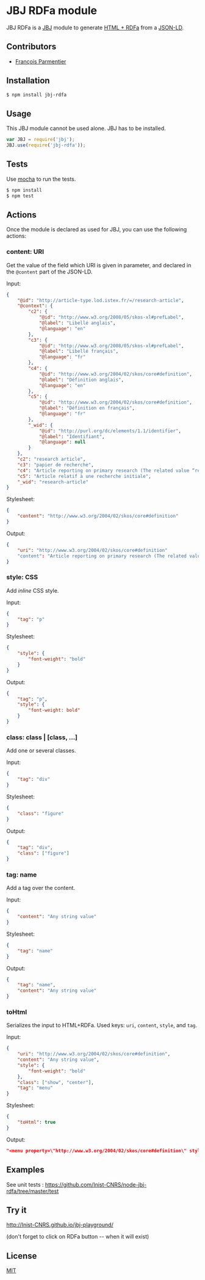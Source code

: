 # JBJ RDFa module

JBJ RDFa is a [JBJ](https://github.com/Inist-CNRS/node-jbj) module 
to generate [HTML + RDFa](https://www.w3.org/TR/xhtml-rdfa-primer/) 
from a [JSON-LD](http://json-ld.org/).

## Contributors

  * [François Parmentier](https://github.com/parmentf)

## Installation

```bash
$ npm install jbj-rdfa
```

## Usage

This JBJ module cannot be used alone. JBJ has to be installed.

```js
var JBJ = require('jbj');
JBJ.use(require('jbj-rdfa'));
```

## Tests

Use [mocha](https://github.com/visionmedia/mocha) to run the tests.

```bash
$ npm install
$ npm test
```

## Actions

Once the module is declared as used for JBJ, you can use the following actions:

<a id="content"></a>
### content: URI

Get the value of the field which URI is given in parameter, and declared in the
`@content` part of the JSON-LD.

Input:
```json
{
    "@id": "http://article-type.lod.istex.fr/=/research-article",
    "@context": {
        "c2": {
            "@id": "http://www.w3.org/2008/05/skos-xl#prefLabel",
            "@label": "Libellé anglais",
            "@language": "en"
        },
        "c3": {
            "@id": "http://www.w3.org/2008/05/skos-xl#prefLabel",
            "@label": "Libellé français",
            "@language": "fr"
        },
        "c4": {
            "@id": "http://www.w3.org/2004/02/skos/core#definition",
            "@label": "Définition anglais",
            "@language": "en"
        },
        "c5": {
            "@id": "http://www.w3.org/2004/02/skos/core#definition",
            "@label": "Définition en français",
            "@language": "fr"
        },
        "_wid": {
            "@id": "http://purl.org/dc/elements/1.1/identifier",
            "@label": "Identifiant",
            "@language": null
        }
    },
    "c2": "research article",
    "c3": "papier de recherche",
    "c4": "Article reporting on primary research (The related value “review-article” describes a literature review, research summary, or state-of-the-art article.)",
    "c5": "Article relatif à une recherche initiale",
    "_wid": "research-article"
}
```

Stylesheet:
```json
{
    "content": "http://www.w3.org/2004/02/skos/core#definition"
}
```

Output:
```json
{
    "uri": "http://www.w3.org/2004/02/skos/core#definition"
    "content": "Article reporting on primary research (The related value “review-article” describes a literature review, research summary, or state-of-the-art article.)"
}
```


<a id="style"></a>
### style: CSS

Add *inline* CSS style.

Input:
```json
{
    "tag": "p"
}
```

Stylesheet:
```json
{
    "style": {
        "font-weight": "bold"
    }
}
```

Output:
```json
{
    "tag": "p",
    "style": {
        "font-weight: bold"
    }
}
```

<a id="class"></a>
### class: class | [class, ...]

Add one or several classes.

Input:
```json
{
    "tag": "div"
}
```

Stylesheet:
```json
{
    "class": "figure"
}
```

Output:
```json
{
    "tag": "div",
    "class": ["figure"]
}
```

<a id="tag"></a>
### tag: name

Add a tag over the content.

Input:
```json
{
    "content": "Any string value"
}
```

Stylesheet:
```json
{
    "tag": "name"
}
```

Output:
```json
{
    "tag": "name",
    "content": "Any string value"
}
```

<a id="toHtml"></a>
### toHtml

Serializes the input to HTML+RDFa.
Used keys: `uri`, `content`, `style`, and `tag`.

Input:
```json
{
    "uri": "http://www.w3.org/2004/02/skos/core#definition",
    "content": "Any string value",
    "style": {
        "font-weight": "bold"
    },
    "class": ["show", "center"],
    "tag": "menu"
}
```

Stylesheet:
```json
{
    "toHtml": true
}
```

Output:
```json
"<menu property=\"http://www.w3.org/2004/02/skos/core#definition\" style=\"font-weight: bold\" class=\"show center\">Any string value</menu>"
```


## Examples

See unit tests : https://github.com/Inist-CNRS/node-jbj-rdfa/tree/master/test


## Try it

http://Inist-CNRS.github.io/jbj-playground/

(don't forget to click on RDFa button -- when it will exist)

## License

[MIT](https://github.com/Inist-CNRS/node-jbj-rdfa/blob/master/LICENSE)


